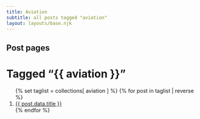 ```yaml
---
title: Aviation 
subtitle: all posts tagged "aviation"
layout: layouts/base.njk
---
```

## Post pages

<h1>Tagged “{{ aviation }}”</h1>

<ol>
{% set taglist = collections[ aviation ] %}
{% for post in taglist | reverse %}
  <li><a href="{{ post.url | url }}">{{ post.data.title }}</a></li>
{% endfor %}
</ol>
